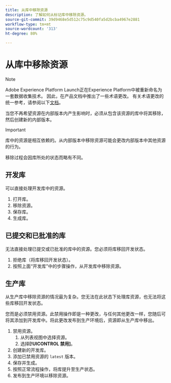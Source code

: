 ```yaml
---
title: 从库中移除资源
description: 了解如何从标记库中移除资源。
source-git-commit: 39d9468e5d512c75c9d540fa5d2bcba4967e2881
workflow-type: tm+mt
source-wordcount: '313'
ht-degree: 80%

---
```


# 从库中移除资源

>[!NOTE]
>
>Adobe Experience Platform Launch正在Experience Platform中被重新命名为一套数据收集技术。 因此，在产品文档中推出了一些术语更改。 有关术语更改的统一参考，请参阅以下[文档](../../term-updates.md)。

当您不再希望资源在内部版本内产生影响时，必须从包含该资源的库中将其移除，然后创建新的内部版本。

>[!IMPORTANT]
>
>库中的资源是相互依赖的。从内部版本中移除资源可能会更改内部版本中其他资源的行为。

移除过程会因库所处的状态而略有不同。

## 开发库

可以直接处理开发库中的资源。

1. 打开库。
1. 移除资源。
1. 保存库。
1. 生成库。

## 已提交和已批准的库

无法直接处理已提交或已批准的库中的资源。您必须将库移回开发状态。

1. 拒绝库（将库移回开发状态）。
1. 按照上面“开发库”中的步骤操作，从开发库中移除资源。

## 生产库

从生产库中移除资源的情况最为复杂。您无法在此状态下处理库资源，也无法将这些库移回开发状态。

您而是必须禁用资源。此禁用操作即是一种更改，与任何其他更改一样，您随后可将其添加到开发库中。将此更改发布到生产环境后，资源即从生产库中移出。

1. 禁用资源。
   1. 从列表视图中选择资源。
   1. 选择&#x200B;**[!UICONTROL 禁用]**。
1. 创建新的开发库。
1. 添加已禁用资源的 `latest` 版本。
1. 保存并生成。
1. 按照正常流程操作，将库提升至生产状态。
1. 发布到生产环境以移除资源。
